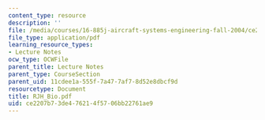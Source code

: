 ```yaml
---
content_type: resource
description: ''
file: /media/courses/16-885j-aircraft-systems-engineering-fall-2004/ce2207b73de476214f5706bb22761ae9_RJH_Bio.pdf
file_type: application/pdf
learning_resource_types:
- Lecture Notes
ocw_type: OCWFile
parent_title: Lecture Notes
parent_type: CourseSection
parent_uid: 11cdee1a-555f-7a47-7af7-8d52e8dbcf9d
resourcetype: Document
title: RJH_Bio.pdf
uid: ce2207b7-3de4-7621-4f57-06bb22761ae9
---
```

